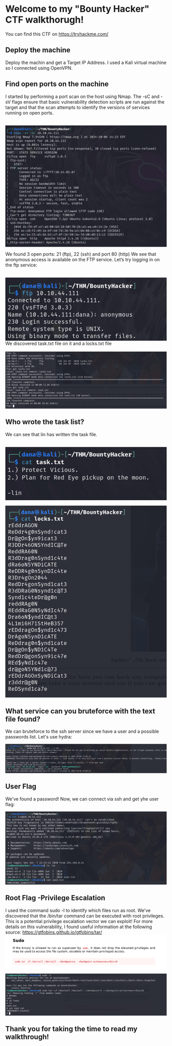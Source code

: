 # Welcome to my "Bounty Hacker" CTF walkthorugh!
You can find this CTF on https://tryhackme.com/

## Deploy the machine
Deploy the machin and get a Target IP Address. I used a Kali virtual machine so I connected using OpenVPN.

## Find open ports on the machine

I started by performing a port scan on the host using Nmap. The -sC and -sV flags ensure that basic vulnerability detection scripts are run against the target and that the scan attempts to identify the versions of services running on open ports.
<br><br>

<img align="center" src="Images/1.png">
<br>

We found 3 open ports: 21 (ftp), 22 (ssh) and port 80 (http)
We see that anonymous access is available on the FTP service.
Let’s try logging in on the ftp service:

<br>
<img align="center" src="Images/2.png">
<br>
We discovered task.txt file on it and a locks.txt file
<br><br>

<img align="center" src="Images/3.png">
<br>

## Who wrote the task list?

We can see that lin has written the task file.
<br><br>

<img align="center" src="Images/4.png">
<br><br>

<img align="center" src="Images/5.png">

## What service can you bruteforce with the text file found?
We can bruteforce to the ssh server since we have a user and a possible passwords list.
Let's use hydra:

<img align="center" src="Images/6.png">

## User Flag

We've found a password! Now, we can connect via ssh and get yhe user flag:

<img align="center" src="Images/7.png">

## Root Flag -Privilege Escalation

I used the command sudo -l to identify which files run as root.
We’ve discovered that the /bin/tar command can be executed with root privileges. This is a potential privilege escalation vector we can exploit!
For more details on this vulnerability, I found useful information at the following source: https://gtfobins.github.io/gtfobins/tar/
<br>
<img align="center" src="Images/9.png">
<br>

<img align="center" src="Images/8.png">
<br>

## Thank you for taking the time to read my walkthrough!

